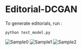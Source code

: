 # Editorial-DCGAN
To generate editorials, run :
```
python test_model.py
```

![Sample0](./samples/Sample0.png)
![Sample1](./samples/Sample1.png)
![Sample2](./samples/Sample2.png)
